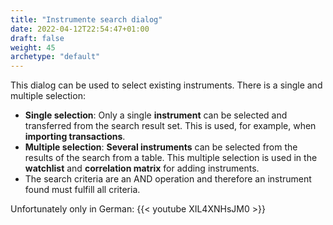 ```yaml
---
title: "Instrumente search dialog"
date: 2022-04-12T22:54:47+01:00
draft: false
weight: 45
archetype: "default"
---
```

This dialog can be used to select existing instruments. There is a single and multiple selection:

- **Single selection**: Only a single **instrument** can be selected and transferred from the search result set. This is used, for example, when **importing transactions**.
- **Multiple selection**: **Several instruments** can be selected from the results of the search from a table. This multiple selection is used in the **watchlist** and **correlation matrix** for adding instruments.
- The search criteria are an AND operation and therefore an instrument found must fulfill all criteria.

Unfortunately only in German:
{{< youtube XIL4XNHsJM0 >}}